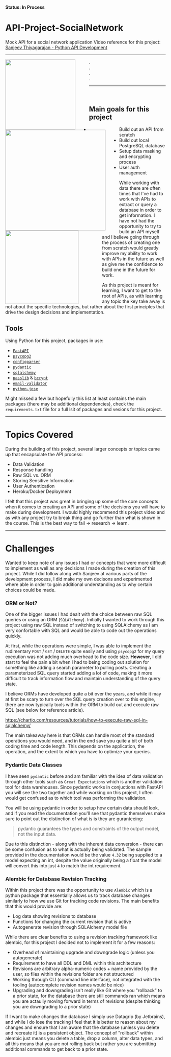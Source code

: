#### Status: In Process

# API-Project-SocialNetwork
Mock API for a social network application
Video reference for this project: [Sanjeev Thiyagarajan - Python API Development](https://www.youtube.com/watch?v=0sOvCWFmrtA)


---

<img align="left" style="padding-right:40px;" width="220" src="https://cdn.jsdelivr.net/gh/devicons/devicon/icons/python/python-original-wordmark.svg"/>
          

<img align="left" style="padding-right:40px;" width="315" src="https://cdn.jsdelivr.net/gh/devicons/devicon/icons/fastapi/fastapi-original-wordmark.svg"/>


<img align="left" style="padding-right:71px;" width="230" src="https://cdn.jsdelivr.net/gh/devicons/devicon/icons/postgresql/postgresql-original-wordmark.svg"/>  

.  <br />
.  <br />
.  <br />
.  <br />

---

<br />

## Main goals for this project
- Build out an API from scratch
- Build out local PostgreSQL database
- Setup data masking and encrypting process
- User auth management

While working with data there are often times that I've had to work with APIs to extract or query a database in order to get information. I have not had the opportunity to try to build an API myself and I believe going through the process of creating one from scratch would greatly improve my ability to work with APIs in the future as well as give me the confidence to build one in the future for work.

As this project is meant for learning, I want to get to the root of APIs, as with learning any topic the key take away is not about the specific technologies, but rather about the first principles that drive the design decisions and implementation.

## Tools
Using Python for this project, packages in use:
- [`FastAPI`](https://fastapi.tiangolo.com/)
- [`psycopg2`](https://www.psycopg.org/docs/)
- [`configparser`](https://docs.python.org/3/library/configparser.html)
- [`pydantic`](https://pydantic-docs.helpmanual.io/)
- [`sqlalchemy`](https://www.sqlalchemy.org/)
- [`passlib`](https://passlib.readthedocs.io/en/stable/) & [`bcrypt`](https://pypi.org/project/bcrypt/)
- [`email-validator`](https://pypi.org/project/email-validator/)
- [`python-jose`](https://pypi.org/project/python-jose/)

Might missed a few but hopefully this list at least contains the main packages (there may be additional dependencies), check the `requirements.txt` file for a full lsit of packages and vesions for this project.

---

# Topics Covered
During the building of this project, several larger concepts or topics came up that encapsulate the API process:

- Data Validation
- Response handling
- Raw SQL vs. ORM
- Storing Sensitive Information
- User Authentication
- Heroku/Docker Deployment

I felt that this project was great in bringing up some of the core concepts when it comes to creating an API and some of the decisions you will have to make during development. I would highly recommend this project video and as with any project try to break thing and go further than what is shown in the course. This is the best way to fail -> research -> learn.

---

# Challenges

Wanted to keep note of any issues I had or concepts that were more difficult to implement as well as any decisions I made during the creation of this project. While I did follow along with Sanjeev at various parts of the development process, I did make my own decisons and experimented where able in order to gain additional understanding as to why certain choices could be made.

### **ORM or Not?**

One of the bigger issues I had dealt with the choice between raw SQL queries or using an ORM (`SQLAlchemy`). Initially I wanted to work through this project using raw SQL instead of switching to using SQLAlchemy as I am very confortable with SQL and would be able to code out the operations quickly.

At first, while the operations were simple, I was able to implement the rudimentary `POST` / `GET` / `DELETE` quite easily and using `psycopg2` for my query execution was not adding much overhead to the code size. **However**, I did start to feel the pain a bit when I had to being coding out solution for something like adding a search parameter to pulling posts. Creating a parameterized SQL query started adding a lot of code, making it more difficult to track information flow and maintain understanding of the query state.

I believe ORMs have developed quite a bit over the years, and while it may at first be scary to turn over the SQL query creation over to this engine, there are now typically tools within the ORM to build out and execute raw SQL (see below for reference article).

https://chartio.com/resources/tutorials/how-to-execute-raw-sql-in-sqlalchemy/

The main takeaway here is that ORMs can handle most of the standard operations you would need, and in the end save you quite a bit of both coding time and code length. This depends on the application, the operation, and the extent to which you have to optimize your queries.

### **Pydantic Data Classes**

I have seen `pydantic` before and am familiar with the idea of data validation through other tools such as `Great Expectations` which is another validation tool for data warehouses. Since pydantic works in conjuctions with FastAPI you will see the two together and while working on this project, I often would get confused as to which tool was performing the validation.

You will be using pydantic in order to setup how certain data should look, and if you read the documentation you'll see that pydantic themselves make sure to point out the distinction of what is is they are guranteeing:

> pydantic guarantees the types and constraints of the output model, not the input data.

Due to this distinction - along with the inherent data conversion - there can be some confusion as to what is actually being validated. The sample provided in the documentation would be the value `4.32` being supplied to a model expecting an int, despite the value originally being a float the model will convert this into just `4` to match the int requirement.

### **Alembic for Database Revision Tracking**

Within this project there was the opportunity to use `Alembic` which is a python package that essentially allows us to track database changes similarly to how we use Git for tracking code revisions. The main benefits that this would provide are:

- Log data showing revisions to database
- Functions for changing the current revision that is active
- Autogenerate revision through SQLAlchemy model file

While there are clear benefits to using a revision tracking framework like alembic, for this project I decided not to implement it for a few reasons:

- Overhead of maintaining upgrade and downgrade logic (unless you autogenerate)
- Requirement to have all DDL and DML within this architecture
- Revisions are arbitrary alpha-numeric codes + name provided by the user, so files within the revisions folder are not structured
- Working through CLI (command line interface), not integrated with the tooling (autocomplete revision names would be nice)
- Upgrading and downgrading isn't really like Git where you "rollback" to a prior state, for the database there are still commands ran which means you are actaully moving forward in terms of revisions (despite thinking you are downgrading to a prior state)

If I want to make changes the database I simply use Datagrip (by Jetbrains), and while I do lose the tracking I feel that it is better to reason about my changes and ensure that I am aware that the database (unless you delete and recreate it) is a persistent object. The concept of "rollback" within alembic just means you delete a table, drop a column, alter data types, and all this means that you are not rolling back but rather you are submitting additional commands to get back to a prior state. 
